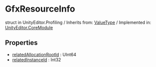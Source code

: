 # GfxResourceInfo
struct in UnityEditor.Profiling
 / Inherits from: <a href="https://docs.unity3d.com/6000.0/Documentation/ScriptReference/ValueType.html">ValueType</a> / Implemented in: <a href="https://docs.unity3d.com/6000.0/Documentation/ScriptReference/UnityEditor.CoreModule.html">UnityEditor.CoreModule</a>

## Properties
- <a href="https://docs.unity3d.com/6000.0/Documentation/ScriptReference/GfxResourceInfo-relatedAllocationRootId.html">relatedAllocationRootId</a> : UInt64
- <a href="https://docs.unity3d.com/6000.0/Documentation/ScriptReference/GfxResourceInfo-relatedInstanceId.html">relatedInstanceId</a> : Int32
